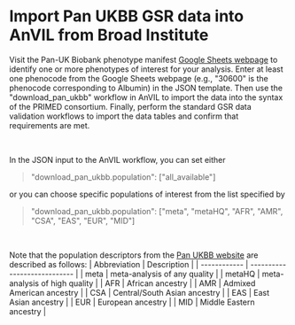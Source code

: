 # Import Pan UKBB GSR data into AnVIL from Broad Institute

Visit the Pan-UK Biobank phenotype manifest [Google Sheets webpage](https://docs.google.com/spreadsheets/d/1AeeADtT0U1AukliiNyiVzVRdLYPkTbruQSk38DeutU8/edit#gid=1450719288) to identify one or more phenotypes of interest for your analysis. Enter at least one phenocode from the Google Sheets webpage (e.g., "30600" is the phenocode corresponding to Albumin) in the JSON template. Then use the "download_pan_ukbb" workflow in AnVIL to import the data into the syntax of the PRIMED consortium. Finally, perform the standard GSR data validation workflows to import the data tables and confirm that requirements are met.

<br/>

In the JSON input to the AnVIL workflow, you can set either
> "download_pan_ukbb.population": ["all_available"]

or you can choose specific populations of interest from the list specified by
> "download_pan_ukbb.population": ["meta", "metaHQ", "AFR", "AMR", "CSA", "EAS", "EUR", "MID"]




<br/>

Note that the population descriptors from the [Pan UKBB website](https://pan.ukbb.broadinstitute.org/docs/technical-overview) are described as follows:
| Abbreviation | Description                   |
| ------------ | ----------------------------  |
| meta         | meta-analysis of any quality  |
| metaHQ       | meta-analysis of high quality |
| AFR          | African ancestry              |
| AMR          | Admixed American ancestry     |
| CSA          | Central/South Asian ancestry  |
| EAS          | East Asian ancestry           |
| EUR          | European ancestry             |
| MID          | Middle Eastern ancestry       |
